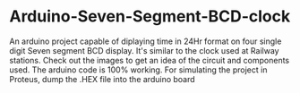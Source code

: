 # Arduino-Seven-Segment-BCD-clock
An arduino project capable of diplaying time in 24Hr format on four single digit Seven segment BCD display. It's similar to the clock used at Railway stations.
Check out the images to get an idea of the circuit and components used.
The arduino code is 100% working.
For simulating the project in Proteus, dump the .HEX file into the arduino board
